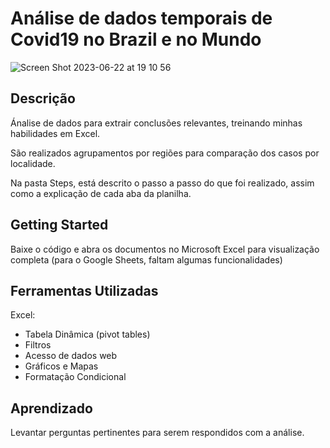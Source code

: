 # Análise de dados temporais de Covid19 no Brazil e no Mundo

![Screen Shot 2023-06-22 at 19 10 56](https://github.com/SLMath/DAExcel/assets/52578481/5be580ac-071e-4cba-a6f5-61ea50bc6b8a)

## Descrição

Ánalise de dados para extrair conclusões relevantes, treinando minhas habilidades em Excel.

São realizados agrupamentos por regiões para comparação dos casos por localidade.

Na pasta Steps, está descrito o passo a passo do que foi realizado, assim como a explicação de cada aba da planilha.

## Getting Started

Baixe o código e abra os documentos no Microsoft Excel para visualização completa (para o Google Sheets, faltam algumas funcionalidades)

## Ferramentas Utilizadas
Excel:
- Tabela Dinâmica (pivot tables)
- Filtros
- Acesso de dados web
- Gráficos e Mapas
- Formatação Condicional

## Aprendizado
Levantar perguntas pertinentes para serem respondidos com a análise. 
